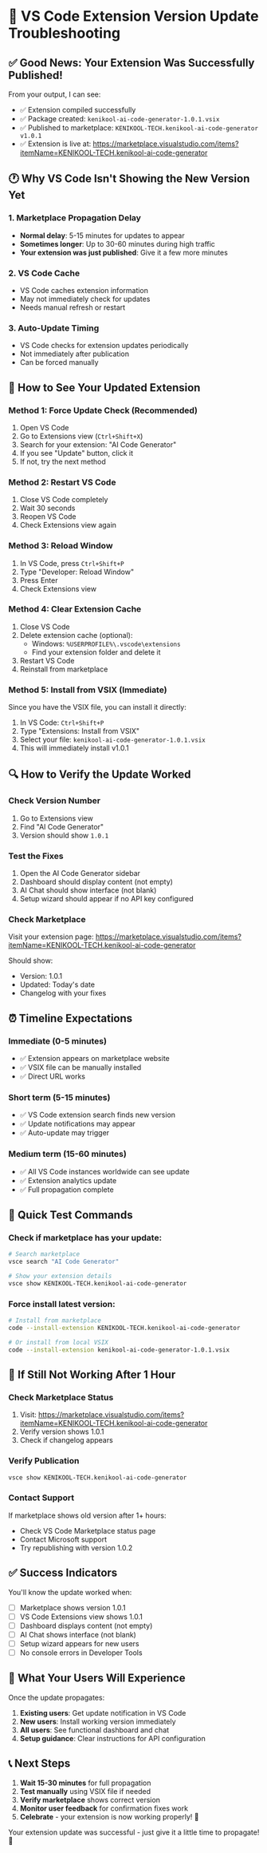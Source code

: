 # 🔄 VS Code Extension Version Update Troubleshooting

## ✅ Good News: Your Extension Was Successfully Published!

From your output, I can see:
- ✅ Extension compiled successfully
- ✅ Package created: `kenikool-ai-code-generator-1.0.1.vsix`
- ✅ Published to marketplace: `KENIKOOL-TECH.kenikool-ai-code-generator v1.0.1`
- ✅ Extension is live at: https://marketplace.visualstudio.com/items?itemName=KENIKOOL-TECH.kenikool-ai-code-generator

## 🕐 Why VS Code Isn't Showing the New Version Yet

### 1. Marketplace Propagation Delay
- **Normal delay**: 5-15 minutes for updates to appear
- **Sometimes longer**: Up to 30-60 minutes during high traffic
- **Your extension was just published**: Give it a few more minutes

### 2. VS Code Cache
- VS Code caches extension information
- May not immediately check for updates
- Needs manual refresh or restart

### 3. Auto-Update Timing
- VS Code checks for extension updates periodically
- Not immediately after publication
- Can be forced manually

## 🚀 How to See Your Updated Extension

### Method 1: Force Update Check (Recommended)
1. Open VS Code
2. Go to Extensions view (`Ctrl+Shift+X`)
3. Search for your extension: "AI Code Generator"
4. If you see "Update" button, click it
5. If not, try the next method

### Method 2: Restart VS Code
1. Close VS Code completely
2. Wait 30 seconds
3. Reopen VS Code
4. Check Extensions view again

### Method 3: Reload Window
1. In VS Code, press `Ctrl+Shift+P`
2. Type "Developer: Reload Window"
3. Press Enter
4. Check Extensions view

### Method 4: Clear Extension Cache
1. Close VS Code
2. Delete extension cache (optional):
   - Windows: `%USERPROFILE%\.vscode\extensions`
   - Find your extension folder and delete it
3. Restart VS Code
4. Reinstall from marketplace

### Method 5: Install from VSIX (Immediate)
Since you have the VSIX file, you can install it directly:
1. In VS Code: `Ctrl+Shift+P`
2. Type "Extensions: Install from VSIX"
3. Select your file: `kenikool-ai-code-generator-1.0.1.vsix`
4. This will immediately install v1.0.1

## 🔍 How to Verify the Update Worked

### Check Version Number
1. Go to Extensions view
2. Find "AI Code Generator"
3. Version should show `1.0.1`

### Test the Fixes
1. Open the AI Code Generator sidebar
2. Dashboard should display content (not empty)
3. AI Chat should show interface (not blank)
4. Setup wizard should appear if no API key configured

### Check Marketplace
Visit your extension page:
https://marketplace.visualstudio.com/items?itemName=KENIKOOL-TECH.kenikool-ai-code-generator

Should show:
- Version: 1.0.1
- Updated: Today's date
- Changelog with your fixes

## ⏰ Timeline Expectations

### Immediate (0-5 minutes)
- ✅ Extension appears on marketplace website
- ✅ VSIX file can be manually installed
- ✅ Direct URL works

### Short term (5-15 minutes)
- ✅ VS Code extension search finds new version
- ✅ Update notifications may appear
- ✅ Auto-update may trigger

### Medium term (15-60 minutes)
- ✅ All VS Code instances worldwide can see update
- ✅ Extension analytics update
- ✅ Full propagation complete

## 🎯 Quick Test Commands

### Check if marketplace has your update:
```bash
# Search marketplace
vsce search "AI Code Generator"

# Show your extension details
vsce show KENIKOOL-TECH.kenikool-ai-code-generator
```

### Force install latest version:
```bash
# Install from marketplace
code --install-extension KENIKOOL-TECH.kenikool-ai-code-generator

# Or install from local VSIX
code --install-extension kenikool-ai-code-generator-1.0.1.vsix
```

## 🚨 If Still Not Working After 1 Hour

### Check Marketplace Status
1. Visit: https://marketplace.visualstudio.com/items?itemName=KENIKOOL-TECH.kenikool-ai-code-generator
2. Verify version shows 1.0.1
3. Check if changelog appears

### Verify Publication
```bash
vsce show KENIKOOL-TECH.kenikool-ai-code-generator
```

### Contact Support
If marketplace shows old version after 1+ hours:
- Check VS Code Marketplace status page
- Contact Microsoft support
- Try republishing with version 1.0.2

## ✅ Success Indicators

You'll know the update worked when:
- [ ] Marketplace shows version 1.0.1
- [ ] VS Code Extensions view shows 1.0.1
- [ ] Dashboard displays content (not empty)
- [ ] AI Chat shows interface (not blank)
- [ ] Setup wizard appears for new users
- [ ] No console errors in Developer Tools

## 🎉 What Your Users Will Experience

Once the update propagates:
1. **Existing users**: Get update notification in VS Code
2. **New users**: Install working version immediately
3. **All users**: See functional dashboard and chat
4. **Setup guidance**: Clear instructions for API configuration

## 📞 Next Steps

1. **Wait 15-30 minutes** for full propagation
2. **Test manually** using VSIX file if needed
3. **Verify marketplace** shows correct version
4. **Monitor user feedback** for confirmation fixes work
5. **Celebrate** - your extension is now working properly! 🎉

Your extension update was successful - just give it a little time to propagate! 🚀